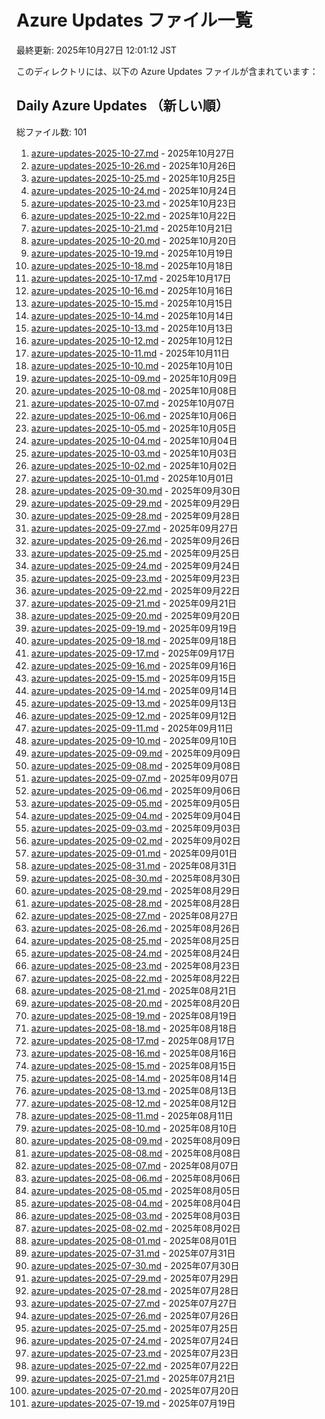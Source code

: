 # Azure Updates ファイル一覧

最終更新: 2025年10月27日 12:01:12 JST

このディレクトリには、以下の Azure Updates ファイルが含まれています：

## Daily Azure Updates （新しい順）

総ファイル数: 101

1. [azure-updates-2025-10-27.md](./azure-updates-2025-10-27.md) - 2025年10月27日
2. [azure-updates-2025-10-26.md](./azure-updates-2025-10-26.md) - 2025年10月26日
3. [azure-updates-2025-10-25.md](./azure-updates-2025-10-25.md) - 2025年10月25日
4. [azure-updates-2025-10-24.md](./azure-updates-2025-10-24.md) - 2025年10月24日
5. [azure-updates-2025-10-23.md](./azure-updates-2025-10-23.md) - 2025年10月23日
6. [azure-updates-2025-10-22.md](./azure-updates-2025-10-22.md) - 2025年10月22日
7. [azure-updates-2025-10-21.md](./azure-updates-2025-10-21.md) - 2025年10月21日
8. [azure-updates-2025-10-20.md](./azure-updates-2025-10-20.md) - 2025年10月20日
9. [azure-updates-2025-10-19.md](./azure-updates-2025-10-19.md) - 2025年10月19日
10. [azure-updates-2025-10-18.md](./azure-updates-2025-10-18.md) - 2025年10月18日
11. [azure-updates-2025-10-17.md](./azure-updates-2025-10-17.md) - 2025年10月17日
12. [azure-updates-2025-10-16.md](./azure-updates-2025-10-16.md) - 2025年10月16日
13. [azure-updates-2025-10-15.md](./azure-updates-2025-10-15.md) - 2025年10月15日
14. [azure-updates-2025-10-14.md](./azure-updates-2025-10-14.md) - 2025年10月14日
15. [azure-updates-2025-10-13.md](./azure-updates-2025-10-13.md) - 2025年10月13日
16. [azure-updates-2025-10-12.md](./azure-updates-2025-10-12.md) - 2025年10月12日
17. [azure-updates-2025-10-11.md](./azure-updates-2025-10-11.md) - 2025年10月11日
18. [azure-updates-2025-10-10.md](./azure-updates-2025-10-10.md) - 2025年10月10日
19. [azure-updates-2025-10-09.md](./azure-updates-2025-10-09.md) - 2025年10月09日
20. [azure-updates-2025-10-08.md](./azure-updates-2025-10-08.md) - 2025年10月08日
21. [azure-updates-2025-10-07.md](./azure-updates-2025-10-07.md) - 2025年10月07日
22. [azure-updates-2025-10-06.md](./azure-updates-2025-10-06.md) - 2025年10月06日
23. [azure-updates-2025-10-05.md](./azure-updates-2025-10-05.md) - 2025年10月05日
24. [azure-updates-2025-10-04.md](./azure-updates-2025-10-04.md) - 2025年10月04日
25. [azure-updates-2025-10-03.md](./azure-updates-2025-10-03.md) - 2025年10月03日
26. [azure-updates-2025-10-02.md](./azure-updates-2025-10-02.md) - 2025年10月02日
27. [azure-updates-2025-10-01.md](./azure-updates-2025-10-01.md) - 2025年10月01日
28. [azure-updates-2025-09-30.md](./azure-updates-2025-09-30.md) - 2025年09月30日
29. [azure-updates-2025-09-29.md](./azure-updates-2025-09-29.md) - 2025年09月29日
30. [azure-updates-2025-09-28.md](./azure-updates-2025-09-28.md) - 2025年09月28日
31. [azure-updates-2025-09-27.md](./azure-updates-2025-09-27.md) - 2025年09月27日
32. [azure-updates-2025-09-26.md](./azure-updates-2025-09-26.md) - 2025年09月26日
33. [azure-updates-2025-09-25.md](./azure-updates-2025-09-25.md) - 2025年09月25日
34. [azure-updates-2025-09-24.md](./azure-updates-2025-09-24.md) - 2025年09月24日
35. [azure-updates-2025-09-23.md](./azure-updates-2025-09-23.md) - 2025年09月23日
36. [azure-updates-2025-09-22.md](./azure-updates-2025-09-22.md) - 2025年09月22日
37. [azure-updates-2025-09-21.md](./azure-updates-2025-09-21.md) - 2025年09月21日
38. [azure-updates-2025-09-20.md](./azure-updates-2025-09-20.md) - 2025年09月20日
39. [azure-updates-2025-09-19.md](./azure-updates-2025-09-19.md) - 2025年09月19日
40. [azure-updates-2025-09-18.md](./azure-updates-2025-09-18.md) - 2025年09月18日
41. [azure-updates-2025-09-17.md](./azure-updates-2025-09-17.md) - 2025年09月17日
42. [azure-updates-2025-09-16.md](./azure-updates-2025-09-16.md) - 2025年09月16日
43. [azure-updates-2025-09-15.md](./azure-updates-2025-09-15.md) - 2025年09月15日
44. [azure-updates-2025-09-14.md](./azure-updates-2025-09-14.md) - 2025年09月14日
45. [azure-updates-2025-09-13.md](./azure-updates-2025-09-13.md) - 2025年09月13日
46. [azure-updates-2025-09-12.md](./azure-updates-2025-09-12.md) - 2025年09月12日
47. [azure-updates-2025-09-11.md](./azure-updates-2025-09-11.md) - 2025年09月11日
48. [azure-updates-2025-09-10.md](./azure-updates-2025-09-10.md) - 2025年09月10日
49. [azure-updates-2025-09-09.md](./azure-updates-2025-09-09.md) - 2025年09月09日
50. [azure-updates-2025-09-08.md](./azure-updates-2025-09-08.md) - 2025年09月08日
51. [azure-updates-2025-09-07.md](./azure-updates-2025-09-07.md) - 2025年09月07日
52. [azure-updates-2025-09-06.md](./azure-updates-2025-09-06.md) - 2025年09月06日
53. [azure-updates-2025-09-05.md](./azure-updates-2025-09-05.md) - 2025年09月05日
54. [azure-updates-2025-09-04.md](./azure-updates-2025-09-04.md) - 2025年09月04日
55. [azure-updates-2025-09-03.md](./azure-updates-2025-09-03.md) - 2025年09月03日
56. [azure-updates-2025-09-02.md](./azure-updates-2025-09-02.md) - 2025年09月02日
57. [azure-updates-2025-09-01.md](./azure-updates-2025-09-01.md) - 2025年09月01日
58. [azure-updates-2025-08-31.md](./azure-updates-2025-08-31.md) - 2025年08月31日
59. [azure-updates-2025-08-30.md](./azure-updates-2025-08-30.md) - 2025年08月30日
60. [azure-updates-2025-08-29.md](./azure-updates-2025-08-29.md) - 2025年08月29日
61. [azure-updates-2025-08-28.md](./azure-updates-2025-08-28.md) - 2025年08月28日
62. [azure-updates-2025-08-27.md](./azure-updates-2025-08-27.md) - 2025年08月27日
63. [azure-updates-2025-08-26.md](./azure-updates-2025-08-26.md) - 2025年08月26日
64. [azure-updates-2025-08-25.md](./azure-updates-2025-08-25.md) - 2025年08月25日
65. [azure-updates-2025-08-24.md](./azure-updates-2025-08-24.md) - 2025年08月24日
66. [azure-updates-2025-08-23.md](./azure-updates-2025-08-23.md) - 2025年08月23日
67. [azure-updates-2025-08-22.md](./azure-updates-2025-08-22.md) - 2025年08月22日
68. [azure-updates-2025-08-21.md](./azure-updates-2025-08-21.md) - 2025年08月21日
69. [azure-updates-2025-08-20.md](./azure-updates-2025-08-20.md) - 2025年08月20日
70. [azure-updates-2025-08-19.md](./azure-updates-2025-08-19.md) - 2025年08月19日
71. [azure-updates-2025-08-18.md](./azure-updates-2025-08-18.md) - 2025年08月18日
72. [azure-updates-2025-08-17.md](./azure-updates-2025-08-17.md) - 2025年08月17日
73. [azure-updates-2025-08-16.md](./azure-updates-2025-08-16.md) - 2025年08月16日
74. [azure-updates-2025-08-15.md](./azure-updates-2025-08-15.md) - 2025年08月15日
75. [azure-updates-2025-08-14.md](./azure-updates-2025-08-14.md) - 2025年08月14日
76. [azure-updates-2025-08-13.md](./azure-updates-2025-08-13.md) - 2025年08月13日
77. [azure-updates-2025-08-12.md](./azure-updates-2025-08-12.md) - 2025年08月12日
78. [azure-updates-2025-08-11.md](./azure-updates-2025-08-11.md) - 2025年08月11日
79. [azure-updates-2025-08-10.md](./azure-updates-2025-08-10.md) - 2025年08月10日
80. [azure-updates-2025-08-09.md](./azure-updates-2025-08-09.md) - 2025年08月09日
81. [azure-updates-2025-08-08.md](./azure-updates-2025-08-08.md) - 2025年08月08日
82. [azure-updates-2025-08-07.md](./azure-updates-2025-08-07.md) - 2025年08月07日
83. [azure-updates-2025-08-06.md](./azure-updates-2025-08-06.md) - 2025年08月06日
84. [azure-updates-2025-08-05.md](./azure-updates-2025-08-05.md) - 2025年08月05日
85. [azure-updates-2025-08-04.md](./azure-updates-2025-08-04.md) - 2025年08月04日
86. [azure-updates-2025-08-03.md](./azure-updates-2025-08-03.md) - 2025年08月03日
87. [azure-updates-2025-08-02.md](./azure-updates-2025-08-02.md) - 2025年08月02日
88. [azure-updates-2025-08-01.md](./azure-updates-2025-08-01.md) - 2025年08月01日
89. [azure-updates-2025-07-31.md](./azure-updates-2025-07-31.md) - 2025年07月31日
90. [azure-updates-2025-07-30.md](./azure-updates-2025-07-30.md) - 2025年07月30日
91. [azure-updates-2025-07-29.md](./azure-updates-2025-07-29.md) - 2025年07月29日
92. [azure-updates-2025-07-28.md](./azure-updates-2025-07-28.md) - 2025年07月28日
93. [azure-updates-2025-07-27.md](./azure-updates-2025-07-27.md) - 2025年07月27日
94. [azure-updates-2025-07-26.md](./azure-updates-2025-07-26.md) - 2025年07月26日
95. [azure-updates-2025-07-25.md](./azure-updates-2025-07-25.md) - 2025年07月25日
96. [azure-updates-2025-07-24.md](./azure-updates-2025-07-24.md) - 2025年07月24日
97. [azure-updates-2025-07-23.md](./azure-updates-2025-07-23.md) - 2025年07月23日
98. [azure-updates-2025-07-22.md](./azure-updates-2025-07-22.md) - 2025年07月22日
99. [azure-updates-2025-07-21.md](./azure-updates-2025-07-21.md) - 2025年07月21日
100. [azure-updates-2025-07-20.md](./azure-updates-2025-07-20.md) - 2025年07月20日
101. [azure-updates-2025-07-19.md](./azure-updates-2025-07-19.md) - 2025年07月19日
